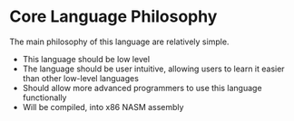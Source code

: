 
# Core Language Philosophy

The main philosophy of this language are relatively simple.  

- This language should be low level
- The language should be user intuitive, allowing users to learn it easier than other low-level languages
- Should allow more advanced programmers to use this language functionally
- Will be compiled, into x86 NASM assembly